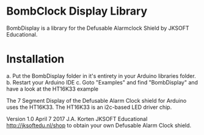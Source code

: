 # BombClock Display Library

BombDisplay is a library for the Defusable Alarmclock Shield by JKSOFT Educational.

# Installation

a. Put the BombDisplay folder in it's entirety in your Arduino libraries folder.
b. Restart your Arduino IDE
c. Goto "Examples" and find "BombDisplay" and have a look at the HT16K33 example

The 7 Segment Display of the Defusable Alarm Clock shield for Arduino uses the HT16K33. The HT16K33 is an i2c-based LED driver chip.

Version 1.0 April 7 2017
J.A. Korten
JKSOFT Educational
http://jksoftedu.nl/shop to obtain your own Defusable Alarm Clock shield.
